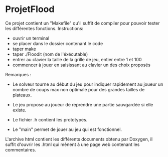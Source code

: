 # ProjetFlood



Ce projet contient un "Makefile" qu'il suffit de compiler pour pouvoir tester les différentes fonctions.
Instructions:
- ouvrir un terminal
- se placer dans le dossier contenant le code
- taper make
- taper ./Floodit (nom de l'éxécutable)
- entrer au clavier la taille de la grille de jeu, entier entre 1 et 100
- commencer à jouer en saisissant au clavier un des choix proposés

Remarques : 
- Le solveur tourne au début du jeu pour indiquer rapidement au joueur un nombre de coups max non optimale pour des grandes tailles de plateaux.

- Le jeu propose au joueur de reprendre une partie sauvgardée si elle existe.

- Le fichier .h contient les prototypes.

- Le "main" permet de jouer au jeu qui est fonctionnel.

L'archive html contient les différents documents obtenu par Doxygen, il suffit d'ouvrir les .html qui mènent à une page web contenant les commentaires. 
